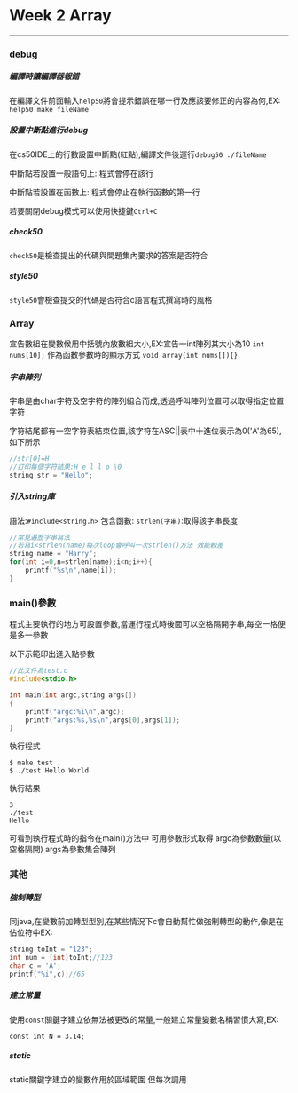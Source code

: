 # Week 2 Array
---
### debug
##### 編譯時讓編譯器報錯
在編譯文件前面輸入`help50`將會提示錯誤在哪一行及應該要修正的內容為何,EX:
`help50 make fileName`
##### 設置中斷點進行debug
在cs50IDE上的行數設置中斷點(紅點),編譯文件後運行`debug50 ./fileName`

中斷點若設置一般語句上:
程式會停在該行

中斷點若設置在函數上:
程式會停止在執行函數的第一行

若要關閉debug模式可以使用快捷鍵`Ctrl+C`

##### check50
`check50`是檢查提出的代碼與問題集內要求的答案是否符合
##### style50
`style50`會檢查提交的代碼是否符合c語言程式撰寫時的風格
### Array
宣告數組在變數候用中括號內放數組大小,EX:宣告一int陣列其大小為10
`int nums[10];`
作為函數參數時的顯示方式
`void array(int nums[]){}`
##### 字串陣列
字串是由char字符及空字符的陣列組合而成,透過呼叫陣列位置可以取得指定位置字符

字符結尾都有一空字符表結束位置,該字符在ASC||表中十進位表示為0('A'為65),如下所示

```c
//str[0]=H
//打印每個字符結果:H e l l o \0
string str = "Hello";
```
##### 引入string庫
語法:`#include<string.h>`
包含函數:
`strlen(字串)`:取得該字串長度
```c
//常見遍歷字串寫法
//若寫i<strlen(name)每次loop會呼叫一次strlen()方法 效能較差
string name = "Harry";
for(int i=0,n=strlen(name);i<n;i++){
	printf("%s\n",name[i]);
}
```
### main()參數
程式主要執行的地方可設置參數,當運行程式時後面可以空格隔開字串,每空一格便是多一參數

以下示範印出進入點參數
```c
//此文件為test.c
#include<stdio.h>

int main(int argc,string args[])
{
	printf("argc:%i\n",argc);
	printf("args:%s,%s\n",args[0],args[1]);
}
```

執行程式

	$ make test
	$ ./test Hello World
執行結果
	
	3
	./test
	Hello
可看到執行程式時的指令在main()方法中	可用參數形式取得
argc為參數數量(以空格隔開)
args為參數集合陣列
### 其他
##### 強制轉型
同java,在變數前加轉型型別,在某些情況下c會自動幫忙做強制轉型的動作,像是在佔位符中EX:
```c
string toInt = "123";
int num = (int)toInt;//123
char c = 'A';
printf("%i",c);//65
```
##### 建立常量
使用`const`關鍵字建立依無法被更改的常量,一般建立常量變數名稱習慣大寫,EX:

`const int N = 3.14;`

##### static
static關鍵字建立的變數作用於區域範圍
但每次調用

